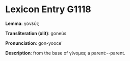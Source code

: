 # Lexicon Entry G1118

**Lemma**: γονεύς

**Transliteration (xlit)**: goneús

**Pronunciation**: gon-yooce'

**Description**:
from the base of γίνομαι; a parent:--parent.
